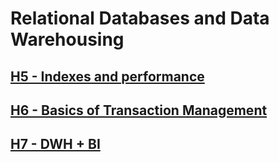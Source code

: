 # Relational Databases and Data Warehousing

## [H5 - Indexes and performance](./H5_Indes_And_Performance/H5.md)

## [H6 - Basics of Transaction Management](./H6_Transaction_Management/H6.md)

## [H7 - DWH + BI](./H7_DWH_BI/H7.md)